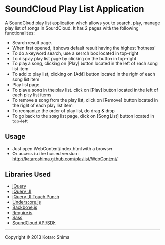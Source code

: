 SoundCloud Play List Application
======================
A SoundCloud play list application which allows you to search, play, manage play list of songs in SoundCloud.
It has 2 pages with the following functionalities:
* Search result page.
 * When first opened, it shows default result having the highest 'hotness'
 * To do a keyword search, use a search box located in top-right
 * To display play list page by clicking on the button in top-right
 * To play a song, clicking on [Play] button located in the left of each song list item
 * To add to play list, clicking on [Add] button located in the right of each song list item
* Play list page.
 * To play a song in the play list, click on [Play] button located in the left of each play list items
 * To remove a song from the play list, click on [Remove] button located in the right of each play list item
 * To reorganize the order of play list, do drag & drop
 * To go back to the song list page, click on [Song List] button located in top-left
 
Usage
------
* Just open WebContent/index.html with a browser
 * Or access to the hosted version : http://kotaroshima.github.com/playlist/WebContent/

Libraries Used
--------
* [jQuery](http://jquery.com/)
* [jQuery UI](http://jqueryui.com/)
* [jQuery UI Touch Punch](http://touchpunch.furf.com//)
* [Underscore.js](http://underscorejs.org/)
* [Backbone.js](http://backbonejs.org/)
* [Require.js](http://http://requirejs.org/)
* [Sass](http://sass-lang.com/)
* [SoundCloud API/SDK](http://developers.soundcloud.com/docs/api/)

----------
Copyright &copy; 2013 Kotaro Shima